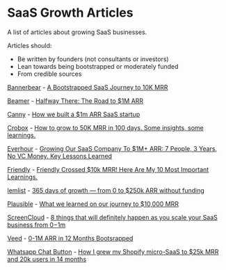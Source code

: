 # SaaS Growth Articles

A list of articles about growing SaaS businesses.

Articles should:

- Be written by founders (not consultants or investors)
- Lean towards being bootstrapped or moderately funded
- From credible sources

[Bannerbear](https://www.bannerbear.com) - [A Bootstrapped SaaS Journey to 10K MRR](https://www.bannerbear.com/journey-to-10k-mrr/)

[Beamer](https://www.getbeamer.com) - [Halfway There: The Road to $1M ARR](https://www.getbeamer.com/blog/halfway-there-the-road-to-1m-arr)

[Canny](https://canny.io) - [How we built a $1m ARR SaaS startup](https://canny.io/blog/how-we-built-a-1m-arr-saas-startup/)

[Crobox](https://crobox.com/) - [How to grow to 50K MRR in 100 days. Some insights, some learnings.](https://medium.com/@rodgerdwightbuyvoets/how-to-grow-to-50k-mrr-in-100-days-some-insights-some-learnings-585fbcd0ddec)

[Everhour](https://everhour.com/) - [Growing Our SaaS Company To $1M+ ARR: 7 People, 3 Years, No VC Money. Key Lessons Learned](https://medium.com/everhour/growing-our-saas-company-to-1m-arr-7-people-3-years-no-vc-money-key-lessons-learned-2d53766507d2)

[Friendly](https://friendly.is/en/10k-mrr) - [Friendly Crossed $10k MRR! Here Are My 10 Most Important Learnings.](https://friendly.is/en/10k-mrr)

[lemlist](https://www.lemlist.com/) - [365 days of growth — from 0 to $250k ARR without funding](https://medium.com/@guillaume.moubeche/365-days-of-growth-from-0-to-250k-arr-2014d0c54671)

[Plausible](https://plausible.io) - [What we learned on our journey to $10,000 MRR](https://plausible.io/blog/growing-saas-mrr)

[ScreenCloud](https://screencloud.com/) - [8 things that will definitely happen as you scale your SaaS business from $0-$1m](https://medium.com/screencloud-journey/8-things-that-will-definitely-happen-as-you-scale-your-saas-business-from-0-1m-f42aa7c37be0)

[Veed](https://www.veed.io) - [0-1M ARR in 12 Months Bootsrapped](https://www.veed.io/blog/0-1m-arr-12-months/)

[Whatsapp Chat Button](https://apps.shopify.com/whatsapp-chat-button) - [How I grew my Shopify micro-SaaS to $25k MRR and 20k users in 14 months](https://www.preetamnath.com/blog/grow-shopify-micro-saas-to-25k-mrr-in-14-months)
